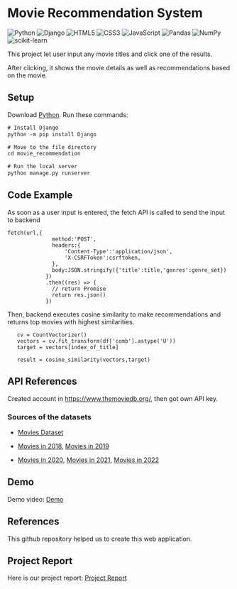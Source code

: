 # Movie Recommendation System
![Python](https://img.shields.io/badge/python-3670A0?style=for-the-badge&logo=python&logoColor=ffdd54)
![Django](https://img.shields.io/badge/django-%23092E20.svg?style=for-the-badge&logo=django&logoColor=white)
![HTML5](https://img.shields.io/badge/html5-%23E34F26.svg?style=for-the-badge&logo=html5&logoColor=white)
![CSS3](https://img.shields.io/badge/css3-%231572B6.svg?style=for-the-badge&logo=css3&logoColor=white)
![JavaScript](https://img.shields.io/badge/javascript-%23323330.svg?style=for-the-badge&logo=javascript&logoColor=%23F7DF1E)
![Pandas](https://img.shields.io/badge/pandas-%23150458.svg?style=for-the-badge&logo=pandas&logoColor=white)
![NumPy](https://img.shields.io/badge/numpy-%23013243.svg?style=for-the-badge&logo=numpy&logoColor=white)
![scikit-learn](https://img.shields.io/badge/scikit--learn-%23F7931E.svg?style=for-the-badge&logo=scikit-learn&logoColor=white)
  
This project let user input any movie titles and click one of the results.

After clicking, it shows the movie details as well as recommendations based on the movie.

## Setup

Download [Python](https://www.python.org/downloads/).
Run these commands:

```diff
# Install Django
python -m pip install Django

# Move to the file directory
cd movie_recommendation

# Run the local server
python manage.py runserver
```

## Code Example

As soon as a user input is entered, the fetch API is called to send the input to backend

```
fetch(url,{
              method:'POST',
              headers:{
                  'Content-Type':'application/json',
                  'X-CSRFToken':csrftoken,
              },
              body:JSON.stringify({'title':title,'genres':genre_set})
            })
            .then((res) => {
              // return Promise
              return res.json()
            })
 ```
 
Then, backend executes cosine similarity to make recommendations and returns top movies with highest similarities.
 
 ```
    cv = CountVectorizer()
    vectors = cv.fit_transform(df['comb'].astype('U'))
    target = vectors[index_of_title]

    result = cosine_similarity(vectors,target)
 ```

## API References
Created account in https://www.themoviedb.org/, then got own API key.

### Sources of the datasets
* [Movies Dataset](https://www.kaggle.com/datasets/carolzhangdc/imdb-5000-movie-dataset)

* [Movies in 2018](https://en.wikipedia.org/wiki/List_of_American_films_of_2018), [Movies in 2019](https://en.wikipedia.org/wiki/List_of_American_films_of_2019)

* [Movies in 2020](https://en.wikipedia.org/wiki/List_of_American_films_of_2020), [Movies in 2021](https://en.wikipedia.org/wiki/List_of_American_films_of_2021), [Movies in 2022](https://en.wikipedia.org/wiki/List_of_American_films_of_2022)

## Demo
Demo video: [Demo](https://github.com/kishan0725/The-Movie-Cinema)

## References
This github repository helped us to create this web application.

## Project Report
Here is our project report: [Project Report](https://drive.google.com/file/d/1vlsnavIr8DlYQ5d2I_8qd3KR8mOXfJZX/view?usp=sharing)

